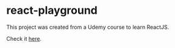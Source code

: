 # react-playground
This project was created from a Udemy course to learn ReactJS.

Check it [here](http://agile-island-96878.herokuapp.com/).
